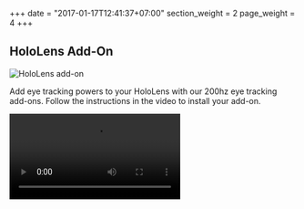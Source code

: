 +++
date = "2017-01-17T12:41:37+07:00"
section_weight = 2
page_weight = 4
+++

## HoloLens Add-On

<img src="/images/vr-ar/hololens_e200.webp" alt="HoloLens add-on" >

Add eye tracking powers to your HoloLens with our 200hz eye tracking add-ons. Follow the instructions in the video to install your add-on.

<video src="https://www.youtube.com/embed/nvNjlKp9-co" >

